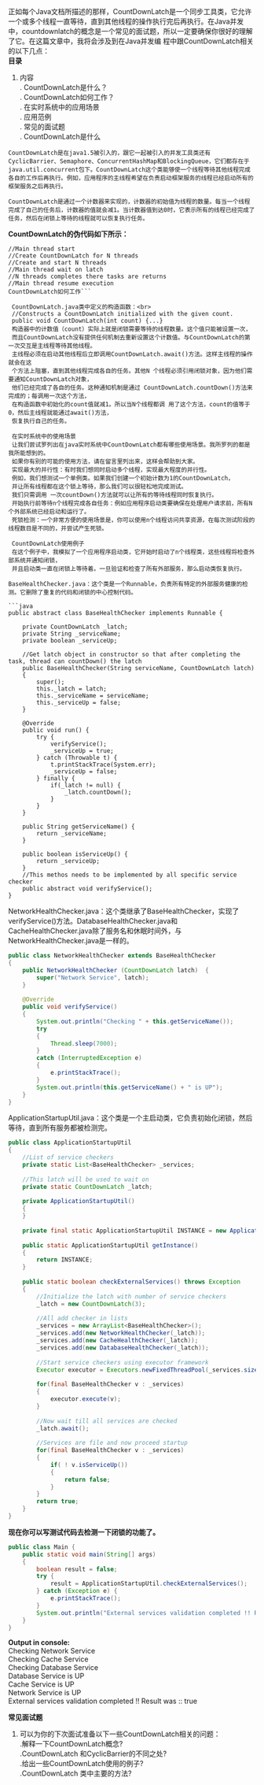 正如每个Java文档所描述的那样，CountDownLatch是一个同步工具类，它允许一个或多个线程一直等待，直到其他线程的操作执行完后再执行。在Java并发中，countdownlatch的概念是一个常见的面试题，所以一定要确保你很好的理解了它。在这篇文章中，我将会涉及到在Java并发编 程中跟CountDownLatch相关的以下几点：<br>
**目录**<br>
1. 内容<br>
. CountDownLatch是什么？<br>
. CountDownLatch如何工作？<br>
. 在实时系统中的应用场景<br>
. 应用范例<br>
. 常见的面试题<br>
. CountDownLatch是什么<br>

```CountDownLatch是在java1.5被引入的，跟它一起被引入的并发工具类还有CyclicBarrier、Semaphore、ConcurrentHashMap和BlockingQueue，它们都存在于java.util.concurrent包下。CountDownLatch这个类能够使一个线程等待其他线程完成各自的工作后再执行。例如，应用程序的主线程希望在负责启动框架服务的线程已经启动所有的框架服务之后再执行。```

```CountDownLatch是通过一个计数器来实现的，计数器的初始值为线程的数量。每当一个线程完成了自己的任务后，计数器的值就会减1。当计数器值到达0时，它表示所有的线程已经完成了任务，然后在闭锁上等待的线程就可以恢复执行任务。```

**CountDownLatch的伪代码如下所示：**
```
//Main thread start
//Create CountDownLatch for N threads
//Create and start N threads
//Main thread wait on latch
//N threads completes there tasks are returns
//Main thread resume execution
CountDownLatch如何工作```

 CountDownLatch.java类中定义的构造函数：<br>
 //Constructs a CountDownLatch initialized with the given count.
 public void CountDownLatch(int count) {...}
 构造器中的计数值（count）实际上就是闭锁需要等待的线程数量。这个值只能被设置一次，
 而且CountDownLatch没有提供任何机制去重新设置这个计数值。与CountDownLatch的第一次交互是主线程等待其他线程。
 主线程必须在启动其他线程后立即调用CountDownLatch.await()方法。这样主线程的操作就会在这
 个方法上阻塞，直到其他线程完成各自的任务。其他N 个线程必须引用闭锁对象，因为他们需要通知CountDownLatch对象，
 他们已经完成了各自的任务。这种通知机制是通过 CountDownLatch.countDown()方法来完成的；每调用一次这个方法，
 在构造函数中初始化的count值就减1。所以当N个线程都调 用了这个方法，count的值等于0，然后主线程就能通过await()方法，
 恢复执行自己的任务。

 在实时系统中的使用场景
 让我们尝试罗列出在java实时系统中CountDownLatch都有哪些使用场景。我所罗列的都是我所能想到的。
 如果你有别的可能的使用方法，请在留言里列出来，这样会帮助到大家。
 实现最大的并行性：有时我们想同时启动多个线程，实现最大程度的并行性。
 例如，我们想测试一个单例类。如果我们创建一个初始计数为1的CountDownLatch，
 并让所有线程都在这个锁上等待，那么我们可以很轻松地完成测试。
 我们只需调用 一次countDown()方法就可以让所有的等待线程同时恢复执行。
 开始执行前等待n个线程完成各自任务：例如应用程序启动类要确保在处理用户请求前，所有N个外部系统已经启动和运行了。
 死锁检测：一个非常方便的使用场景是，你可以使用n个线程访问共享资源，在每次测试阶段的线程数目是不同的，并尝试产生死锁。

 CountDownLatch使用例子
 在这个例子中，我模拟了一个应用程序启动类，它开始时启动了n个线程类，这些线程将检查外部系统并通知闭锁，
 并且启动类一直在闭锁上等待着。一旦验证和检查了所有外部服务，那么启动类恢复执行。

BaseHealthChecker.java：这个类是一个Runnable，负责所有特定的外部服务健康的检测。它删除了重复的代码和闭锁的中心控制代码。

```java
public abstract class BaseHealthChecker implements Runnable {
 
    private CountDownLatch _latch;
    private String _serviceName;
    private boolean _serviceUp;
 
    //Get latch object in constructor so that after completing the task, thread can countDown() the latch
    public BaseHealthChecker(String serviceName, CountDownLatch latch)
    {
        super();
        this._latch = latch;
        this._serviceName = serviceName;
        this._serviceUp = false;
    }
 
    @Override
    public void run() {
        try {
            verifyService();
            _serviceUp = true;
        } catch (Throwable t) {
            t.printStackTrace(System.err);
            _serviceUp = false;
        } finally {
            if(_latch != null) {
                _latch.countDown();
            }
        }
    }
 
    public String getServiceName() {
        return _serviceName;
    }
 
    public boolean isServiceUp() {
        return _serviceUp;
    }
    //This methos needs to be implemented by all specific service checker
    public abstract void verifyService();
}
```
NetworkHealthChecker.java：这个类继承了BaseHealthChecker，实现了verifyService()方法。DatabaseHealthChecker.java和CacheHealthChecker.java除了服务名和休眠时间外，与NetworkHealthChecker.java是一样的。
```java
public class NetworkHealthChecker extends BaseHealthChecker
{
    public NetworkHealthChecker (CountDownLatch latch)  {
        super("Network Service", latch);
    }
 
    @Override
    public void verifyService()
    {
        System.out.println("Checking " + this.getServiceName());
        try
        {
            Thread.sleep(7000);
        }
        catch (InterruptedException e)
        {
            e.printStackTrace();
        }
        System.out.println(this.getServiceName() + " is UP");
    }
}
```
ApplicationStartupUtil.java：这个类是一个主启动类，它负责初始化闭锁，然后等待，直到所有服务都被检测完。
```java
public class ApplicationStartupUtil
{
    //List of service checkers
    private static List<BaseHealthChecker> _services;
 
    //This latch will be used to wait on
    private static CountDownLatch _latch;
 
    private ApplicationStartupUtil()
    {
    }
 
    private final static ApplicationStartupUtil INSTANCE = new ApplicationStartupUtil();
 
    public static ApplicationStartupUtil getInstance()
    {
        return INSTANCE;
    }
 
    public static boolean checkExternalServices() throws Exception
    {
        //Initialize the latch with number of service checkers
        _latch = new CountDownLatch(3);
 
        //All add checker in lists
        _services = new ArrayList<BaseHealthChecker>();
        _services.add(new NetworkHealthChecker(_latch));
        _services.add(new CacheHealthChecker(_latch));
        _services.add(new DatabaseHealthChecker(_latch));
 
        //Start service checkers using executor framework
        Executor executor = Executors.newFixedThreadPool(_services.size());
 
        for(final BaseHealthChecker v : _services)
        {
            executor.execute(v);
        }
 
        //Now wait till all services are checked
        _latch.await();
 
        //Services are file and now proceed startup
        for(final BaseHealthChecker v : _services)
        {
            if( ! v.isServiceUp())
            {
                return false;
            }
        }
        return true;
    }
}
```
**现在你可以写测试代码去检测一下闭锁的功能了。**
```java
public class Main {
    public static void main(String[] args)
    {
        boolean result = false;
        try {
            result = ApplicationStartupUtil.checkExternalServices();
        } catch (Exception e) {
            e.printStackTrace();
        }
        System.out.println("External services validation completed !! Result was :: "+ result);
    }
}
```
  **Output in console:**<br>
  Checking Network Service<br>
  Checking Cache Service<br>
  Checking Database Service<br>
  Database Service is UP<br>
  Cache Service is UP<br>
  Network Service is UP<br>
  External services validation completed !! Result was :: true

**常见面试题**<br>
1. 可以为你的下次面试准备以下一些CountDownLatch相关的问题：<br>
.解释一下CountDownLatch概念? <br>
.CountDownLatch 和CyclicBarrier的不同之处?<br>
.给出一些CountDownLatch使用的例子?<br>
.CountDownLatch 类中主要的方法?<br>
